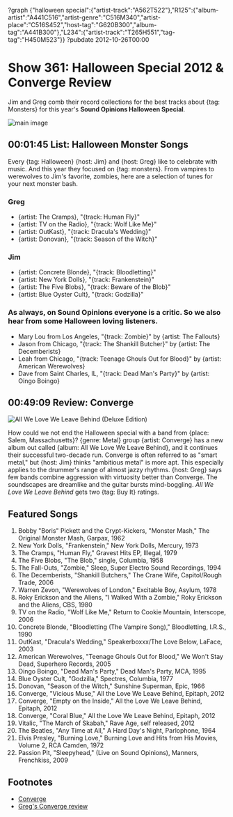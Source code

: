 ?graph {"halloween special":{"artist-track":"A562T522"},"R125":{"album-artist":"A441C516","artist-genre":"C516M340","artist-place":"C516S452","host-tag":"G620B300","album-tag":"A441B300"},"L234":{"artist-track":"T265H551","tag-tag":"H450M523"}}
?pubdate 2012-10-26T00:00

# Show 361: Halloween Special 2012 & Converge Review
Jim and Greg comb their record collections for the best tracks about {tag: Monsters} for this year's **Sound Opinions Halloween Special**.

![main image](http://static.soundopinions.org/images/2012/monsters.jpg)


## 00:01:45 List: Halloween Monster Songs
Every {tag: Halloween} {host: Jim} and {host: Greg} like to celebrate with music. And this year they focused on {tag: monsters}. From vampires to werewolves to Jim's favorite, zombies, here are a selection of tunes for your next monster bash.

### Greg
- {artist: The Cramps}, "{track: Human Fly}"
- {artist: TV on the Radio}, "{track: Wolf Like Me}"
- {artist: OutKast}, "{track: Dracula's Wedding}"
- {artist: Donovan}, "{track: Season of the Witch}"

### Jim
- {artist: Concrete Blonde}, "{track: Bloodletting}"
- {artist: New York Dolls}, "{track: Frankenstein}"
- {artist: The Five Blobs}, "{track: Beware of the Blob}"
- {artist: Blue Oyster Cult}, "{track: Godzilla}"

### As always, on Sound Opinions everyone is a critic. So we also hear from some Halloween loving listeners.
- Mary Lou from Los Angeles, "{track: Zombie}" by {artist: The Fallouts}
- Jason from Chicago, "{track: The Shankill Butcher}" by {artist: The Decemberists}  
- Leah from Chicago, "{track: Teenage Ghouls Out for Blood}" by {artist: American Werewolves}
- Dave from Saint Charles, IL, "{track: Dead Man's Party}" by {artist: Oingo Boingo}

## 00:49:09 Review: Converge
![All We Love We Leave Behind (Deluxe Edition)](http://is3.mzstatic.com/image/thumb/Music/v4/55/4e/a1/554ea1f0-f4e0-910a-6151-5258c26cd5e3/source/600x600bb.jpg "15405383/566635636")

How could we not end the Halloween special with a band from {place: Salem, Massachusetts}? {genre: Metal} group {artist: Converge} has a new album out called {album: All We Love We Leave Behind}, and it continues their successful two-decade run. Converge is often referred to as "smart metal," but {host: Jim} thinks "ambitious metal" is more apt. This especially applies to the drummer's range of almost jazzy 
rhythms. {host: Greg} says few bands combine aggression with virtuosity better than Converge. The soundscapes are dreamlike and the guitar bursts mind-boggling. *All We Love We Leave Behind* gets two {tag: Buy It} ratings.

## Featured Songs
1. Bobby "Boris" Pickett and the Crypt-Kickers, "Monster Mash," The Original Monster Mash, Garpax, 1962
2. New York Dolls, "Frankenstein," New York Dolls, Mercury, 1973
3. The Cramps, "Human Fly," Gravest Hits EP, Illegal, 1979
4. The Five Blobs, "The Blob," single, Columbia, 1958
5. The Fall-Outs, "Zombie," Sleep, Super Electro Sound Recordings, 1994
6. The Decemberists, "Shankill Butchers," The Crane Wife, Capitol/Rough Trade, 2006
7. Warren Zevon, "Werewolves of London," Excitable Boy, Asylum, 1978
8. Roky Erickson and the Aliens, "I Walked With a Zombie," Roky Erickson and the Aliens, CBS, 1980
9. TV on the Radio, "Wolf Like Me," Return to Cookie Mountain, Interscope, 2006
10. Concrete Blonde, "Bloodletting (The Vampire Song)," Bloodletting, I.R.S., 1990
11. OutKast, "Dracula's Wedding," Speakerboxxx/The Love Below, LaFace, 2003
12. American Werewolves, "Teenage Ghouls Out for Blood," We Won't Stay Dead, Superhero Records, 2005
13. Oingo Boingo, "Dead Man's Party," Dead Man's Party, MCA, 1995
14. Blue Oyster Cult, "Godzilla," Spectres, Columbia, 1977
15. Donovan, "Season of the Witch," Sunshine Superman, Epic, 1966
16. Converge, "Vicious Muse," All the Love We Leave Behind, Epitaph, 2012
17. Converge, "Empty on the Inside," All the Love We Leave Behind, Epitaph, 2012
18. Converge, "Coral Blue," All the Love We Leave Behind, Epitaph, 2012
19. Vitalic, "The March of Skabah," Rave Age, self released, 2012
20. The Beatles, "Any Time at All," A Hard Day's Night, Parlophone, 1964
21. Elvis Presley, "Burning Love," Burning Love and Hits from His Movies, Volume 2, RCA Camden, 1972
22. Passion Pit, "Sleepyhead," (Live on Sound Opinions), Manners, Frenchkiss, 2009

## Footnotes 
- [Converge](http://www.convergecult.com/)
- [Greg's Converge  review](http://articles.chicagotribune.com/2012-10-15/entertainment/chi-converge-album-review-all-we-love-we-leave-behind-reviewed-20121015_1_album-review-kurt-ballou-jacob-bannon)
